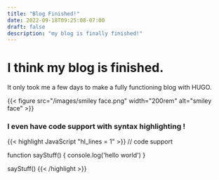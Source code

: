 ```yaml
---
title: "Blog Finished!"
date: 2022-09-18T09:25:08-07:00
draft: false
description: "my blog is finally finished!"
---
```


# I think my blog is finished. 

It only took me a few days to make a fully functioning blog with HUGO.

{{< figure src="/images/smiley face.png" width="200rem" alt="smiley face" >}}

### I even have code support with syntax highlighting !

{{< highlight JavaScript "hl_lines = 1"  >}}
  // code support

  function sayStuff() {
    console.log('hello world')
  }

  sayStuff()
{{< /highlight >}}

